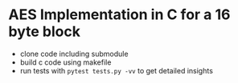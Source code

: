 # AES Implementation in C for a 16 byte block

- clone code including submodule
- build c code using makefile
- run tests with `pytest tests.py -vv` to get detailed insights
